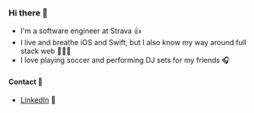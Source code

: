 ### Hi there 👋

* I'm a software engineer at Strava 👍
* I live and breathe iOS and Swift, but I also know my way around full stack web 👨🏼‍💻
* I love playing soccer and performing DJ sets for my friends 🎧

#### Contact 💌
* [LinkedIn](https://www.linkedin.com/in/michaelkoohang/) 💼
